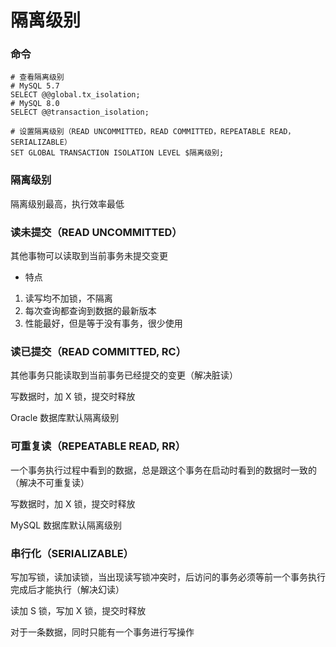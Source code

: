 # 隔离级别


### 命令

```mysql
# 查看隔离级别
# MySQL 5.7
SELECT @@global.tx_isolation;
# MySQL 8.0
SELECT @@transaction_isolation;

# 设置隔离级别（READ UNCOMMITTED，READ COMMITTED，REPEATABLE READ，SERIALIZABLE）
SET GLOBAL TRANSACTION ISOLATION LEVEL $隔离级别;
```


### 隔离级别

隔离级别最高，执行效率最低


### 读未提交（READ UNCOMMITTED）

其他事物可以读取到当前事务未提交变更

* 特点

1. 读写均不加锁，不隔离
2. 每次查询都查询到数据的最新版本
3. 性能最好，但是等于没有事务，很少使用


### 读已提交（READ COMMITTED, RC）

其他事务只能读取到当前事务已经提交的变更（解决脏读）

写数据时，加 X 锁，提交时释放

Oracle 数据库默认隔离级别


### 可重复读（REPEATABLE READ, RR）

一个事务执行过程中看到的数据，总是跟这个事务在启动时看到的数据时一致的（解决不可重复读）

写数据时，加 X 锁，提交时释放

MySQL 数据库默认隔离级别


### 串行化（SERIALIZABLE）

写加写锁，读加读锁，当出现读写锁冲突时，后访问的事务必须等前一个事务执行完成后才能执行（解决幻读）

读加 S 锁，写加 X 锁，提交时释放

对于一条数据，同时只能有一个事务进行写操作

